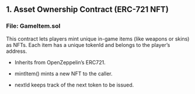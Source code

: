 ##  1. Asset Ownership Contract (ERC-721 NFT)

### File: GameItem.sol

This contract lets players mint unique in-game items (like weapons or skins) as NFTs. Each item has a unique tokenId and belongs to the player’s address.

- Inherits from OpenZeppelin’s ERC721.

- mintItem() mints a new NFT to the caller.

- nextId keeps track of the next token to be issued.